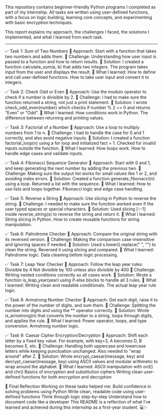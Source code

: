 This repository contains beginner-friendly Python programs I completed as part of my internship. All tasks are written using user-defined functions, with a focus on logic building, learning core concepts, and experimenting with basic encryption techniques.

This report explains my approach, the challenges I faced, the solutions I implemented, and what I learned from each task.

---
✅ Task 1: Sum of Two Numbers
🔹 Approach:
Start with a function that takes two numbers and adds them.
🔸 Challenge:
Understanding how user input is passed to a function and how to return results.
🔧 Solution:
I created a function calculate_sum(a, b) that adds two integers. The program takes input from the user and displays the result.
📘 What I learned:
How to define and call user-defined functions.
How to take user input and convert it to integers.


✅ Task 2: Check Odd or Even
🔹 Approach:
Use the modulo operator to check if a number is divisible by 2.
🔸 Challenge:
I had to make sure the function returned a string, not just a print statement.
🔧 Solution:
I wrote check_odd_even(number) which checks if number % 2 == 0 and returns "Even" or "Odd".
📘 What I learned:
How conditions work in Python.
The difference between returning and printing values.


✅ Task 3: Factorial of a Number
🔹 Approach:
Use a loop to multiply numbers from 1 to n.
🔸 Challenge:
I had to handle the case for 0 and 1 correctly, and also avoid negative inputs.
🔧 Solution:
I created a function factorial_loop(n) using a for loop and initialized fact = 1. Checked for invalid inputs outside the function.
📘 What I learned:
How loops work.
How to handle edge cases and validate inputs.


✅ Task 4: Fibonacci Sequence Generator
🔹 Approach:
Start with 0 and 1, and keep generating the next number by adding the previous two.
🔸 Challenge:
Making sure the output list works for small values like 1 or 2, and avoiding index errors.
🔧 Solution:
Created a function generate_fibonacci(n) using a loop. Returned a list with the sequence.
📘 What I learned:
How to use lists and loops together.
Fibonacci logic and edge case handling.


✅ Task 5: Reverse a String
🔹 Approach:
Use slicing in Python to reverse the string.
🔸 Challenge:
I needed to make sure the function worked even if the user typed spaces or special characters.
🔧 Solution:
Used slicing [::-1] inside reverse_string(s) to reverse the string and return it.
📘 What I learned:
String slicing in Python.
How to create reusable functions for string manipulation.


✅ Task 6: Palindrome Checker
🔹 Approach:
Compare the original string with its reversed version.
🔸 Challenge:
Making the comparison case-insensitive and ignoring spaces if needed.
🔧 Solution:
Used s.lower().replace(" ", "") to clean the string. Reversed it using slicing and compared.
📘 What I learned:
Palindrome logic.
Data cleaning before logic processing.


✅ Task 7: Leap Year Checker
🔹 Approach:
Follow the leap year rules:
Divisible by 4
Not divisible by 100 unless also divisible by 400
🔸 Challenge:
Writing nested conditions correctly so all cases work.
🔧 Solution:
Wrote a function is_leap_year(year) using if-else blocks to handle all 3 rules.
📘 What I learned:
Writing clean and readable conditionals.
The actual leap year rule logic.


✅ Task 8: Armstrong Number Checker
🔹 Approach:
Get each digit, raise it to the power of the number of digits, and sum them.
🔸 Challenge:
Splitting the number into digits and using the ** operator correctly.
🔧 Solution:
Wrote is_armstrong(n) that converts the number to a string, loops through digits, and applies the rule.
📘 What I learned:
Power operator, loops, and type conversion.
Armstrong number logic.


✅ Task 9: Caesar Cipher Encryption/Decryption
🔹 Approach:
Shift each letter by a fixed key value. For example, with key=3, A becomes D, B becomes E, etc.
🔸 Challenge:
Handling both uppercase and lowercase letters while keeping punctuation unchanged. Also needed to "wrap around" after Z.
🔧 Solution:
Wrote encrypt_caesar(message, key) and decrypt_caesar(message, key) using ASCII values and modular arithmetic to wrap around the alphabet.
📘 What I learned:
ASCII manipulation with ord() and chr()
Basics of encryption and substitution ciphers
Writing clean user-defined functions for both encryption and decryption


🏁 Final Reflection
Working on these tasks helped me:
Build confidence in solving problems using Python
Write clean, readable code using user-defined functions
Think through logic step-by-step
Understand how to document code like a developer
This README is a reflection of what I’ve learned and achieved during this internship as a first-year student. 💻✨
